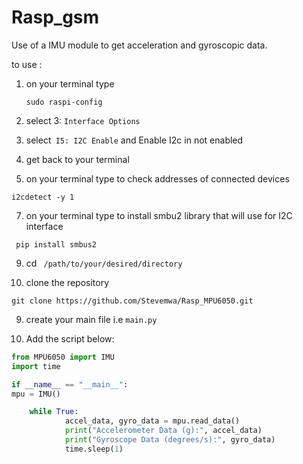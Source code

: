 # Rasp_gsm
Use of a  IMU module to get acceleration and gyroscopic data.

to use :

1) on your terminal type
   ```
   sudo raspi-config
   ```
   
3) select 3: ```Interface Options```
   
4) select``` I5: I2C Enable``` and Enable I2c in not enabled
   
5) get back to your terminal

   
6) on your terminal type to check addresses of connected devices
```
i2cdetect -y 1
```

    
7) on your terminal type  to install smbu2 library that will use for I2C interface
```
 pip install smbus2
```


9) cd ``` /path/to/your/desired/directory```


10) clone the repository
```     
git clone https://github.com/Stevemwa/Rasp_MPU6050.git
```

9) create your main file i.e ```main.py```


   
10) Add the script below:
   
```python
from MPU6050 import IMU
import time

if __name__ == "__main__":
mpu = IMU()

    while True:
            accel_data, gyro_data = mpu.read_data()
            print("Accelerometer Data (g):", accel_data)
            print("Gyroscope Data (degrees/s):", gyro_data)
            time.sleep(1)
   
    
```

